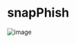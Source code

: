 # snapPhish

![image](https://github.com/Ismaellamgadar/snapPhish/assets/90750867/816bbf6c-acb6-4f22-a223-4a1b2080c4d4)

